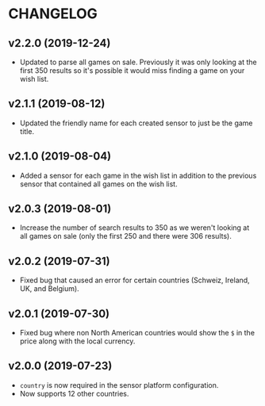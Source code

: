 # CHANGELOG

## v2.2.0 (2019-12-24)

* Updated to parse all games on sale.  Previously it was only looking at
  the first 350 results so it's possible it would miss finding a game on your
  wish list.

## v2.1.1 (2019-08-12)

* Updated the friendly name for each created sensor to just be the game title.

## v2.1.0 (2019-08-04)

* Added a sensor for each game in the wish list in addition to the previous
  sensor that contained all games on the wish list.

## v2.0.3 (2019-08-01)

* Increase the number of search results to 350 as we weren't looking at all
  games on sale (only the first 250 and there were 306 results).

## v2.0.2 (2019-07-31)

* Fixed bug that caused an error for certain countries (Schweiz, Ireland, UK,
  and Belgium).

## v2.0.1 (2019-07-30)

* Fixed bug where non North American countries would show the `$` in the price
  along with the local currency.

## v2.0.0 (2019-07-23)

* `country` is now required in the sensor platform configuration.
* Now supports 12 other countries.
